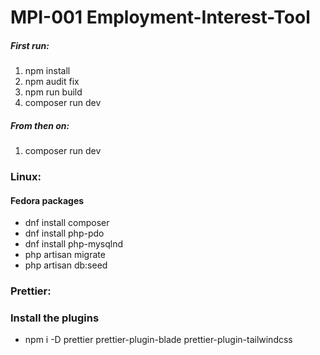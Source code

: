 # MPI-001 Employment-Interest-Tool

##### First run:
1. npm install
2. npm audit fix
3. npm run build
4. composer run dev

##### From then on:
1. composer run dev

### Linux:
#### Fedora packages
- dnf install composer
- dnf install php-pdo
- dnf install php-mysqlnd
- php artisan migrate
- php artisan db:seed

### Prettier:
### Install the plugins
- npm i -D prettier prettier-plugin-blade prettier-plugin-tailwindcss

<!-- #### General
`cd code`
`composer install`
`npm install`
`npm audit fix`
`npm run build`
`cp .env.example .env`

Docker compose start: `./vendor/bin/sail up`
Generate key: `./vendor/bin/sail artisan key:generate`
Migrate database: `./vendor/bin/sail artisan migrate`
Seed database: `./vendor/bin/sail artisan db:seed` -->
